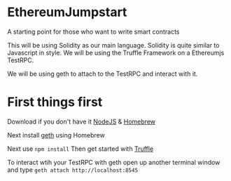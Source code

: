 # EthereumJumpstart
A starting point for those who want to write smart contracts

This will be using Solidity as our main language. Solidity is quite similar to Javascript in style.
We will be using the Truffle Framework on a Ethereumjs TestRPC.

We will be using geth to attach to the TestRPC and interact with it.

# First things first
Download if you don't have it
[NodeJS](https://www.google.com "NodeJS Homepage") &
[Homebrew](https://brew.sh)

Next install [geth](https://github.com/ethereum/go-ethereum/wiki/Installation-Instructions-for-Mac "Geth Install Instructions") using Homebrew

Next use `npm install`
Then get started with [Truffle](http://truffleframework.com/docs/getting_started/project)

To interact wtih your TestRPC with geth open up another terminal window and type `geth attach http://localhost:8545`
